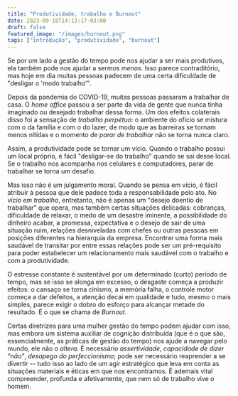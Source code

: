 ```yaml
---
title: "Produtividade, trabalho e Burnout"
date: 2023-09-10T14:13:17-03:00
draft: false 
featured_image: "/images/burnout.png"
tags: ["introdução", "produtividade", "burnout"]
---
```


Se por um lado a gestão do tempo pode nos ajudar a ser mais produtivos, ela também pode nos ajudar a sermos _menos_. Isso parece contraditório, mas hoje em dia muitas pessoas padecem de uma certa dificuldade de "desligar o 'modo trabalho'".

Depois da pandemia do COVID-19, muitas pessoas passaram a trabalhar de casa. O _home office_ passou a ser parte da vida de gente que nunca tinha imaginado ou desejado trabalhar dessa forma. Um dos efeitos colaterais disso foi a sensação de _trabalho perpétuo_: o ambiente do ofício se mistura com o da família e com o do lazer, de modo que as barreiras se tornam menos nítidas e o momento de _parar de trabalhar_ não se torna nunca claro.

Assim, a produtividade pode se tornar um vício. Quando o trabalho possui um local próprio, é fácil "desligar-se do trabalho" quando se sai desse local. Se o trabalho nos acompanha nos celulares e computadores, parar de trabalhar se torna um desafio. 

Mas isso não é um julgamento moral. Quando se pensa em vício, é fácil atribuir à pessoa que dele padece toda a responsabilidade pelo ato. No _vício em trabalho_, entretanto, não é apenas um "desejo doentio de trabalhar" que opera, mas também certas situações delicadas: cobranças, dificuldade de relaxar, o medo de um desastre iminente, a possibilidade do dinheiro acabar, a promessa, expectativa e o desejo de sair de uma situação ruim, relações desniveladas com chefes ou outras pessoas em posições diferentes na hierarquia da empresa. Encontrar uma forma mais saudável de transitar por entre essas relações pode ser um pré-requisito para poder estabelecer um relacionamento mais saudável com o trabalho e com a produtividade.

O estresse constante é sustentável por um determinado (curto) período de tempo, mas se isso se alonga em excesso, o desgaste começa a produzir efeitos: o cansaço se torna cinismo, a memória falha, o controle motor começa a dar defeitos, a atenção decai em qualidade e tudo, mesmo o mais simples, parece exigir o dobro do esforço para alcançar metade do resultado. É o que se chama de _Burnout_.

Certas diretrizes para uma mulher gestão do tempo podem ajudar com isso, mas embora um sistema auxiliar de cognição distribuída (que é o que são, essencialmente, as práticas de gestão do tempo) nos ajude a navegar pelo mundo, ele não o _altera_. É necessário _assertividade_, _capacidade de dizer "não"_, _desapego do perfeccionismo_; pode ser necessário reaprender a se divertir -- tudo isso ao lado de um agir estratégico que leva em conta as situações materiais e éticas em que nos encontramos. É ademais vital compreender, profunda e afetivamente, que nem só de trabalho vive o homem.
